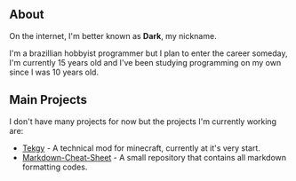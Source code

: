 ## About
On the internet, I'm better known as **Dark**, my nickname.

I'm a brazillian hobbyist programmer but I plan to enter the career someday, I'm currently 15 years old and I've been studying programming on my own since I was 10 years old.

## Main Projects
I don't have many projects for now but the projects I'm currently working are:

* [Tekgy](https://github.com/Teekgy) - A technical mod for minecraft, currently at it's very start.
* [Markdown-Cheat-Sheet](https://github.com/Markdown-Cheat-Sheet) - A small repository that contains all markdown formatting codes.
